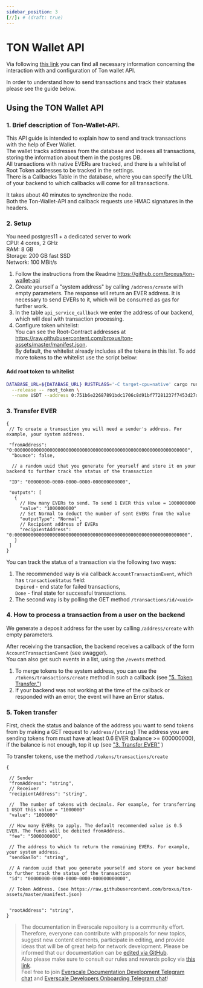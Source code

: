 ```yaml
---
sidebar_position: 3
[//]: # (draft: true)
---
```


# TON Wallet API

Via following [this link](https://github.com/broxus/ton-wallet-api) you can find all necessary information concerning the interaction with and configuration of Ton wallet API. 

In order to understand how to send transactions and track their statuses please see the guide below.

## Using the TON Wallet API

### 1. Brief description of Ton-Wallet-API. 

This API guide is intended to explain how to send and track transactions with the help of Ever Wallet.    
The wallet tracks addresses from the database and indexes all transactions, storing the information about them in the postgres DB.    
All transactions with native EVERs are tracked, and there is a whitelist of Root Token addresses to be tracked in the settings.   
There is a Callbacks Table in the database, where you can specify the URL of your backend to which callbacks will come for all transactions.

It takes about 40 minutes to synchronize the node.  
Both the Ton-Wallet-API and callback requests use HMAC signatures in the headers.

### 2. Setup

You need postgres11 + a dedicated server to work    
CPU: 4 cores, 2 GHz   
RAM: 8 GB    
Storage: 200 GB fast SSD    
Network: 100 MBit/s   

1. Follow the instructions from the Readme https://github.com/broxus/ton-wallet-api
2. Create yourself a "system address" by calling `/address/create` with empty parameters. The response will return an EVER address. It is necessary to send EVERs to it, which will be consumed as gas for further work.
3. In the table `api_service_callback` we enter the address of our backend, which will deal with transaction processing.
4. Configure token whitelist:   
You can see the Root-Contract addresses at https://raw.githubusercontent.com/broxus/ton-assets/master/manifest.json.  
By default, the whitelist already includes all the tokens in this list.
To add more tokens to the whitelist use the script below:

#### Add root token to whitelist 

```bash
DATABASE_URL=${DATABASE_URL} RUSTFLAGS='-C target-cpu=native' cargo run \
  --release -- root_token \
  --name USDT --address 0:751b6e22687891bdc1706c8d91bf77281237f7453d27dc3106c640ec165a2abf
```

### 3. Transfer EVER

```
{
 // To create a transaction you will need a sender's address. For example, your system address.   

 "fromAddress": "0:0000000000000000000000000000000000000000000000000000000000000000",  
  "bounce": false,    

  // a random uuid that you generate for yourself and store it on your backend to further track the status of the transaction

 "ID": "00000000-0000-0000-0000-000000000000",      
 
 "outputs": [
   {
     // How many EVERs to send. To send 1 EVER this value = 1000000000
     "value": "1000000000"
     // Set Normal to deduct the number of sent EVERs from the value    
     "outputType": "Normal",    
     // Recipient address of EVERs    
     "recipientAddress": "0:0000000000000000000000000000000000000000000000000000000000000000",    
   }
 ]
}
```
You can track the status of a transaction via the following two ways:

1. The recommended way is via callback `AccountTransactionEvent`, which has `transactionStatus` field:    
`Expired` - end state for failed transactions,  
`Done` - final state for successful transactions. 
2. The second way is by polling the GET method `/transactions/id/<uuid>`

### 4. How to process a transaction from a user on the backend

We generate a deposit address for the user by calling  `/address/create` with empty parameters.

After receiving the transaction, the backend receives a callback of the form `AccountTransactionEvent` (see swagger).   
You can also get such events in a list, using the `/events` method.

1. To merge tokens to the system address, you can use the `/tokens/transactions/create` method in such a callback (see ["5. Token Transfer."](#5-token-transfer))
2. If your backend was not working at the time of the callback or responded with an error, the event will have an Error status.

### 5. Token transfer

First, check the status and balance of the address you want to send tokens from by making a GET request to `/address/{string}`
The address you are sending tokens from must have at least 0.6 EVER (balance >= 600000000), if the balance is not enough, top it up (see ["3. Transfer EVER"](#3-transfer-ever) )

To transfer tokens, use the method `/tokens/transactions/create`

```
{

 // Sender  
 "fromAddress": "string",  
 // Receiver            
 "recipientAddress": "string",              

 //  The number of tokens with decimals. For example, for transferring 1 USDT this value = "1000000"
 "value": "1000000"

 // How many EVERs to apply. The default recommended value is 0.5 EVER. The funds will be debited fromAddress.
 "fee": "5000000000",  

 // The address to which to return the remaining EVERs. For example, your system address.
 "sendGasTo": "string",                                

 // A random uuid that you generate yourself and store on your backend to further track the status of the transaction
 "id": "00000000-0000-0000-0000-000000000000",      

 // Token Address. (see https://raw.githubusercontent.com/broxus/ton-assets/master/manifest.json)
 

 "rootAddress": "string",                    
}
```

>  The documentation in Everscale repository is a community effort. Therefore, everyone can contribute with proposals for new topics, suggest new content elements, participate in editing, and provide ideas that will be of great help for network development.
Please be informed that our documentation can be [edited via GitHub](https://github.com/everscale-org/docs/issues).  
  Also please make sure to consult our rules and rewards policy via [this link](https://docs.everscale.network/contribute/hot-streams/documentations).  
  Feel free to join [Everscale Documentation Development Telegram chat](https://t.me/+C2IpQXWZtCwxYzEy) and [Everscale Developers Onboarding Telegram chat](https://t.me/+Vca1Gs6uPzIyNWVi)!
